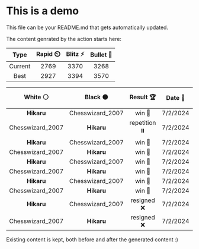 # This is a demo

This file can be your README.md that gets automatically updated.

The content genrated by the action starts here:

<!--START_SECTION:chessStats-->
<!-- Automatically generated with https://github.com/Balastrong/chess-stats-action -->

| Type | Rapid ⏲️ | Blitz ⚡ | Bullet 🔫 |
|:---:|:---:|:---:|:---:|
| Current | 2769 | 3370 | 3268 |
| Best | 2927 | 3394 | 3570 |

| White ⚪ | Black ⚫ | Result 🏆 | Date 📅 | Position 🗺️ | Type 🕕 |
|:---:|:---:|:---:|:---:|:---:|:---:|
| **Hikaru** | Chesswizard_2007 | win 🥇 | 7/2/2024 | <a href="http://www.ee.unb.ca/cgi-bin/tervo/fen.pl?select=3Rbk2/q4p2/8/3Np2r/4P3/Pp4Q1/1P6/1K1R4 w - -">Link</a> | Blitz |
| Chesswizard_2007 | **Hikaru** | repetition ⏸️ | 7/2/2024 | <a href="http://www.ee.unb.ca/cgi-bin/tervo/fen.pl?select=8/6p1/4Bnk1/p2PQ3/4Pp2/1P3P2/PK1q4/8 w - -">Link</a> | Blitz |
| **Hikaru** | Chesswizard_2007 | win 🥇 | 7/2/2024 | <a href="http://www.ee.unb.ca/cgi-bin/tervo/fen.pl?select=R5k1/5p2/6pp/2prBb2/8/1rP5/8/4RBK1 b - -">Link</a> | Blitz |
| Chesswizard_2007 | **Hikaru** | win 🥇 | 7/2/2024 | <a href="http://www.ee.unb.ca/cgi-bin/tervo/fen.pl?select=6k1/pp6/3p2p1/2pP1bq1/2P1rN1p/6bP/PP1Q2P1/3B1RK1 w - -">Link</a> | Blitz |
| **Hikaru** | Chesswizard_2007 | win 🥇 | 7/2/2024 | <a href="http://www.ee.unb.ca/cgi-bin/tervo/fen.pl?select=1r2r1k1/p6p/3Rp1P1/2p5/1qP1Q3/1P6/PK5P/3R4 b - -">Link</a> | Blitz |
| Chesswizard_2007 | **Hikaru** | win 🥇 | 7/2/2024 | <a href="http://www.ee.unb.ca/cgi-bin/tervo/fen.pl?select=8/8/8/8/5R1K/8/5nkp/5r2 w - -">Link</a> | Blitz |
| **Hikaru** | Chesswizard_2007 | win 🥇 | 7/2/2024 | <a href="http://www.ee.unb.ca/cgi-bin/tervo/fen.pl?select=6k1/P2Q4/6p1/5p1p/4p2P/4P1P1/4qPK1/8 b - -">Link</a> | Blitz |
| Chesswizard_2007 | **Hikaru** | win 🥇 | 7/2/2024 | <a href="http://www.ee.unb.ca/cgi-bin/tervo/fen.pl?select=6k1/3R1nbp/3p2p1/2pP1p2/5P2/r2BB2P/P1p3PK/8 w - -">Link</a> | Blitz |
| **Hikaru** | Chesswizard_2007 | resigned ❌ | 7/2/2024 | <a href="http://www.ee.unb.ca/cgi-bin/tervo/fen.pl?select=2k2b1r/ppp3p1/8/5p2/1P2p3/3qBKPp/PP3N1P/R6R w - -">Link</a> | Bullet |
| Chesswizard_2007 | **Hikaru** | resigned ❌ | 7/2/2024 | <a href="http://www.ee.unb.ca/cgi-bin/tervo/fen.pl?select=1kq5/pp1R4/2P1p3/8/4P1N1/5n1p/PQ6/7K w - -">Link</a> | Bullet |

<!--END_SECTION:chessStats-->

Existing content is kept, both before and after the generated content :)
